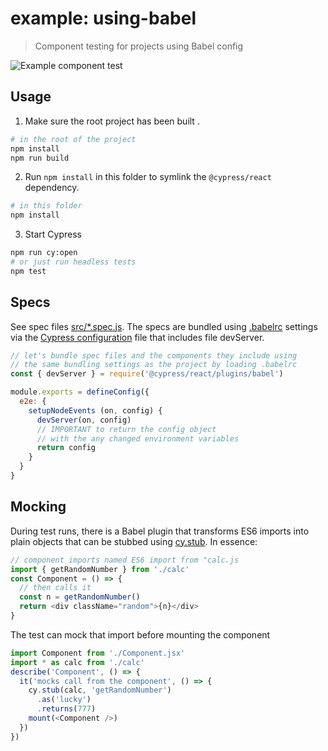 # example: using-babel

> Component testing for projects using Babel config

![Example component test](images/dynamic.gif)

## Usage

1. Make sure the root project has been built .

```bash
# in the root of the project
npm install
npm run build
```

2. Run `npm install` in this folder to symlink the `@cypress/react` dependency.

```bash
# in this folder
npm install
```

3. Start Cypress

```bash
npm run cy:open
# or just run headless tests
npm test
```

## Specs

See spec files [src/\*.spec.js](src). The specs are bundled using [.babelrc](.babelrc) settings via the [Cypress configuration](./cypress.config.js) file that includes file devServer.

```js
// let's bundle spec files and the components they include using
// the same bundling settings as the project by loading .babelrc
const { devServer } = require('@cypress/react/plugins/babel')

module.exports = defineConfig({
  e2e: {
    setupNodeEvents (on, config) {
      devServer(on, config)
      // IMPORTANT to return the config object
      // with the any changed environment variables
      return config
    }
  }
}
```

## Mocking

During test runs, there is a Babel plugin that transforms ES6 imports into plain objects that can be stubbed using [cy.stub](https://on.cypress.io/stub). In essence:

```js
// component imports named ES6 import from "calc.js
import { getRandomNumber } from './calc'
const Component = () => {
  // then calls it
  const n = getRandomNumber()
  return <div className="random">{n}</div>
}
```

The test can mock that import before mounting the component

```js
import Component from './Component.jsx'
import * as calc from './calc'
describe('Component', () => {
  it('mocks call from the component', () => {
    cy.stub(calc, 'getRandomNumber')
      .as('lucky')
      .returns(777)
    mount(<Component />)
  })
})
```
